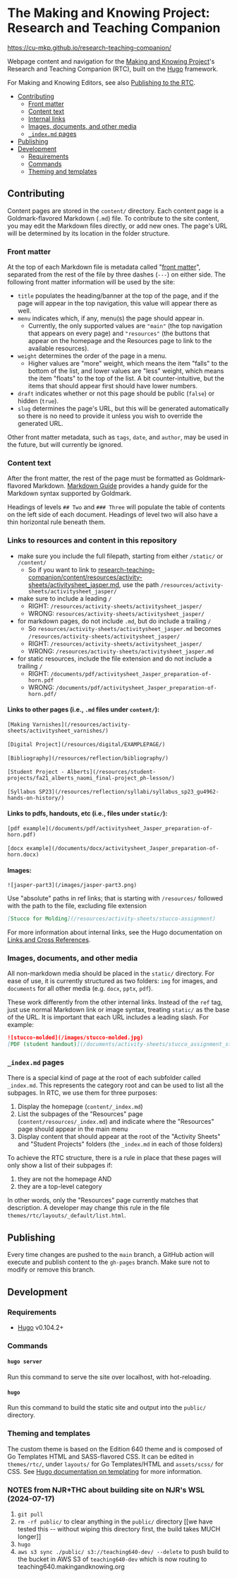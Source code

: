 # The Making and Knowing Project: Research and Teaching Companion

https://cu-mkp.github.io/research-teaching-companion/

Webpage content and navigation for the [Making and Knowing Project](https://makingandknowing.org/)'s Research and Teaching Companion (RTC), built on the [Hugo](https://gohugo.io/) framework.

For Making and Knowing Editors, see also [Publishing to the RTC](https://github.com/cu-mkp/research-teaching-companion/blob/main/how-tos/publishing-to-rtc.md).

- [Contributing](#contributing)
  * [Front matter](#front-matter)
  * [Content text](#content-text)
  * [Internal links](#internal-links)
  * [Images, documents, and other media](#images-documents-and-other-media)
  * [`_index.md` pages](#_indexmd-pages)
- [Publishing](#publishing)
- [Development](#development)
  * [Requirements](#requirements)
  * [Commands](#commands)
  * [Theming and templates](#theming-and-templates)

## Contributing

Content pages are stored in the `content/` directory. Each content page is a Goldmark-flavored Markdown (`.md`) file. To contribute to the site content, you may edit the Markdown files directly, or add new ones. The page's URL will be determined by its location in the folder structure.

### Front matter

At the top of each Markdown file is metadata called "[front matter](https://gohugo.io/content-management/front-matter/)", separated from the rest of the file by three dashes (`---`) on either side. The following front matter information will be used by the site:

-   `title` populates the heading/banner at the top of the page, and if the page will appear in the top navigation, this value will appear there as well.
-   `menu` indicates which, if any, menu(s) the page should appear in.
    -   Currently, the only supported values are `"main"` (the top navigation that appears on every page) and `"resources"` (the buttons that appear on the homepage and the Resources page to link to the available resources).
-   `weight` determines the order of the page in a menu.
    -   Higher values are "more" weight, which means the item "falls" to the bottom of the list, and lower values are "less" weight, which means the item "floats" to the top of the list. A bit counter-intuitive, but the items that should appear first should have lower numbers.
-   `draft` indicates whether or not this page should be public (`false`) or hidden (`true`).
-   `slug` determines the page's URL, but this will be generated automatically so there is no need to provide it unless you wish to override the generated URL.

Other front matter metadata, such as `tags`, `date`, and `author`, may be used in the future, but will currently be ignored.

### Content text

After the front matter, the rest of the page must be formatted as Goldmark-flavored Markdown. [Markdown Guide](https://www.markdownguide.org/tools/hugo/) provides a handy guide for the Markdown syntax supported by Goldmark.

Headings of levels `## Two` and `### Three` will populate the table of contents on the left side of each document. Headings of level two will also have a thin horizontal rule beneath them.

### Links to resources and content in this repository
- make sure you include the full filepath, starting from either `/static/` or `/content/`
     - So if you want to link to [research-teaching-companion/content/resources/activity-sheets/activitysheet_jasper.md](https://github.com/cu-mkp/research-teaching-companion/blob/main/content/resources/activity-sheets/activitysheet_jasper.md?plain=1), use the path `/resources/activity-sheets/activitysheet_jasper/`
- make sure to include a leading `/`
     - RIGHT: `/resources/activity-sheets/activitysheet_jasper/`
     - WRONG: `resources/activity-sheets/activitysheet_jasper/`  
- for markdown pages, do not include `.md`,  but do include a trailing `/`
     - So `resources/activity-sheets/activitysheet_jasper.md` becomes `/resources/activity-sheets/activitysheet_jasper/`
     - RIGHT: `/resources/activity-sheets/activitysheet_jasper/`
     - WRONG: `/resources/activity-sheets/activitysheet_jasper.md`
- for static resources, include the file extension and do not include a trailing `/`
     - RIGHT: `/documents/pdf/activitysheet_Jasper_preparation-of-horn.pdf`
     - WRONG: `/documents/pdf/activitysheet_Jasper_preparation-of-horn.pdf/`

#### Links to other pages (i.e., `.md` files under `content/`):
`[Making Varnishes](/resources/activity-sheets/activitysheet_varnishes/)` <br><br>
`[Digital Project](/resources/digital/EXAMPLEPAGE/)` <br><br>
`[Bibliography](/resources/reflection/bibliography/)` <br><br>
`[Student Project - Alberts](/resources/student-projects/fa21_alberts_naomi_final-project_ph-lesson/)` <br><br>
`[Syllabus SP23](/resources/reflection/syllabi/syllabus_sp23_gu4962-hands-on-history/)`

#### Links to pdfs, handouts, etc (i.e., files under `static/`):
`[pdf example](/documents/pdf/activitysheet_Jasper_preparation-of-horn.pdf)` <br><br>
`[docx example](/documents/docx/activitysheet_Jasper_preparation-of-horn.docx)`

#### Images:
`![jasper-part3](/images/jasper-part3.png)`

Use "absolute" paths in ref links; that is starting with `/resources/` followed with the path to the file, excluding file extension

```markdown
[Stucco for Molding](/resources/activity-sheets/stucco-assignment)
```

For more information about internal links, see the Hugo documentation on [Links and Cross References](https://gohugo.io/content-management/cross-references/).

### Images, documents, and other media

All non-markdown media should be placed in the `static/` directory. For ease of use, it is currently structured as two folders: `img` for images, and `documents` for all other media (e.g. `docx`, `pptx`, `pdf`).

These work differently from the other internal links. Instead of the `ref` tag, just use normal Markdown link or image syntax, treating `static/` as the base of the URL. It is important that each URL includes a leading slash. For example:

```markdown
![stucco-molded](/images/stucco-molded.jpg)
[PDF (student handout)](/documents/activity-sheets/stucco_assignment_student-handout.pdf)
```

### `_index.md` pages

There is a special kind of page at the root of each subfolder called `_index.md`. This represents the category root and can be used to list all the subpages. In RTC, we use them for three purposes:

1. Display the homepage (`content/_index.md`)
2. List the subpages of the "Resources" page (`content/resources/_index.md`) and indicate where the "Resources" page should appear in the main menu
3. Display content that should appear at the root of the "Activity Sheets" and "Student Projects" folders (the `_index.md` in each of those folders)

To achieve the RTC structure, there is a rule in place that these pages will only show a list of their subpages if:

1. they are not the homepage AND
2. they are a top-level category

In other words, only the "Resources" page currently matches that description. A developer may change this rule in the file `themes/rtc/layouts/_default/list.html`.

## Publishing

Every time changes are pushed to the `main` branch, a GitHub action will execute and publish content to the `gh-pages` branch. Make sure not to modify or remove this branch.

## Development

### Requirements

-   [Hugo](https://gohugo.io/) v0.104.2+

### Commands

#### `hugo server`

Run this command to serve the site over localhost, with hot-reloading.

#### `hugo`

Run this command to build the static site and output into the `public/` directory.

### Theming and templates

The custom theme is based on the Edition 640 theme and is composed of Go Templates HTML and SASS-flavored CSS. It can be edited in `themes/rtc/`, under `layouts/` for Go Templates/HTML and `assets/scss/` for CSS. See [Hugo documentation on templating](https://gohugo.io/templates/introduction/) for more information.

### NOTES from NJR+THC about building site on NJR's WSL (2024-07-17)

1. `git pull`
2. `rm -rf public/` to clear anything in the `public/` directory [[we have tested this -- without wiping this directory first, the build takes MUCH longer]]
3. `hugo`
4. `aws s3 sync ./public/ s3://teaching640-dev/ --delete` to push build to the bucket in AWS S3 of `teaching640-dev` which is now routing to teaching640.makingandknowing.org
